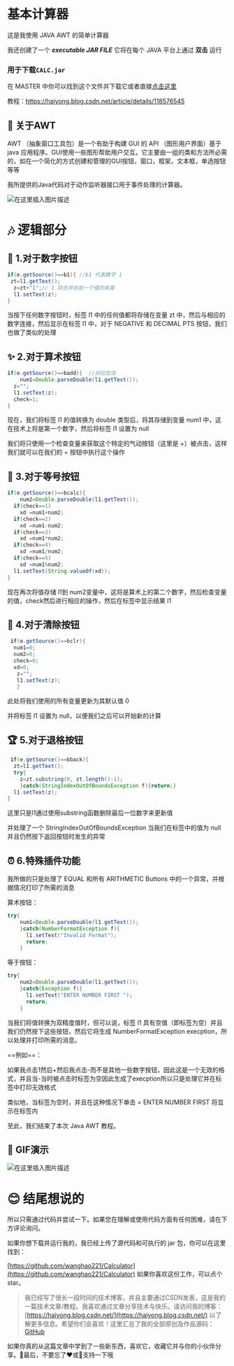 # 基本计算器

这是我使用 JAVA AWT 的简单计算器
 
  我还创建了一个 **_executable JAR FILE_** 它将在每个 JAVA 平台上通过 **双击** 运行
 
  ### 用于下载`CALC.jar`
 
在 MASTER 中你可以找到这个文件并下载它或者直接[点击这里](https://github.com/wanghao221/Calculator/blob/master/CALC.jar)
    
    
    
教程：https://haiyong.blog.csdn.net/article/details/118576545


## 🧿 关于AWT

AWT （抽象窗口工具包）是一个有助于构建 GUI 的 API （图形用户界面）基于 java 应用程序。GUI使用一些图形帮助用户交互。它主要由一组的类和方法所必需的，如在一个简化的方式创建和管理的GUI按钮，窗口，框架，文本框，单选按钮 等等

我所提供的Java代码对于动作监听器接口用于事件处理的计算器。

![在这里插入图片描述](https://img-blog.csdnimg.cn/20210708172705521.png)


# 🎶 逻辑部分
## 🏀 1.对于数字按钮

```java
if(e.getSource()==b1){ //b1 代表数字 1
 zt=l1.getText();
  z=zt+"1";// 1 将合并在前一个值的末尾
  l1.setText(z);
}
```

当按下任何数字按钮时，标签 l1 中的任何值都将存储在变量 zt 中，然后与相应的数字连接，然后显示在标签 l1 中，对于 NEGATIVE 和 DECIMAL PTS 按钮，我们也做了类似的处理

## ✨ 2.对于算术按钮

```java
if(e.getSource()==badd){  //对应加法
    num1=Double.parseDouble(l1.getText());
  z="";
  l1.setText(z);
  check=1; 
}
```

现在，我们将标签 l1 的值转换为 double 类型后，将其存储到变量 num1 中，这在技术上将是第一个数字，然后将标签 l1 设置为 null

我们将只使用一个检查变量来获取这个特定的气动按钮（这里是 +）被点击，这样我们就可以在我们的 = 按钮中执行这个操作

## 🍖 3.对于等号按钮

```java
if(e.getSource()==bcalc){          
    num2=Double.parseDouble(l1.getText());
  if(check==1)
    xd =num1+num2;
  if(check==2)
    xd =num1-num2;
  if(check==3)
    xd =num1*num2;
  if(check==4)
    xd =num1/num2; 
  if(check==5)
    xd =num1%num2;    
  l1.setText(String.valueOf(xd));
}
```

现在再次将值存储 l1到 num2变量中，这将是算术上的第二个数字，然后检查变量的值，check然后进行相应的操作，然后在标签中显示结果 l1

## 🎥 4.对于清除按钮

```java
 if(e.getSource()==bclr){
  num1=0;
  num2=0;
  check=0;
  xd=0;
   z="";
   l1.setText(z);
   } 
```

此处将我们使用的所有变量更新为其默认值 0

并将标签 l1 设置为 null，以便我们之后可以开始新的计算

## 🏆 5.对于退格按钮

```java
 if(e.getSource()==bback){  
  zt=l1.getText();
  try{
    z=zt.substring(0, zt.length()-1);
    }catch(StringIndexOutOfBoundsException f){return;}
  l1.setText(z);
}
```

这里只是l1通过使用substring函数删除最后一位数字来更新值

并处理了一个 StringIndexOutOfBoundsException 当我们在标签中的值为 null 并且仍然按下返回按钮时发生的异常

## ⏰ 6.特殊插件功能
我所做的只是处理了 EQUAL 和所有 ARITHMETIC Buttons 中的一个异常，并根据情况打印了所需的消息

算术按钮：

```java
try{
    num1=Double.parseDouble(l1.getText());
    }catch(NumberFormatException f){
      l1.setText("Invalid Format");
      return;
    }
```

等于按钮：

```java
try{
    num2=Double.parseDouble(l1.getText());
    }catch(Exception f){
      l1.setText("ENTER NUMBER FIRST ");
      return;
    }
```

当我们将值转换为双精度值时，但可以说，标签 l1 具有空值（即标签为空）并且我们仍然按下这些按钮，然后它将生成 NumberFormatException execption，所以处理并打印所需的消息。

==例如==：

如果我点击1然后+然后我点击-而不是其他一些数字按钮，因此这是一个无效的格式，并且当-当时被点击时标签为空因此生成了execption所以只是处理它并在标签中打印无效格式

类似地，当标签为空时，并且在这种情况下单击 = ENTER NUMBER FIRST 将显示在标签内

至此，我们结束了本次 Java AWT 教程。

## 🍺 GIF演示

![在这里插入图片描述](https://img-blog.csdnimg.cn/2021070817253030.gif#pic_center)

# 😊 结尾想说的
所以只需通过代码并尝试一下。如果您在理解或使用代码方面有任何困难，请在下方评论询问。

如果你想下载并运行我的，我已经上传了源代码和可执行的 jar 包，你可以在这里找到：

[https://github.com/wanghao221/Calculator](https://github.com/wanghao221/Calculator) 如果你喜欢这份工作，可以点个star。

> 我已经写了很长一段时间的技术博客，并且主要通过CSDN发表，这是我的一篇技术文章/教程。我喜欢通过文章分享技术与快乐。请访问我的博客： [https://haiyong.blog.csdn.net/](https://haiyong.blog.csdn.net/) 以了解更多信息。希望你们会喜欢！这里汇总了我的全部原创及作品源码：[GitHub](https://github.com/wanghao221/)

如果你真的从这篇文章中学到了一些新东西，喜欢它，收藏它并与你的小伙伴分享。🤗最后，不要忘了❤或📑支持一下哦
